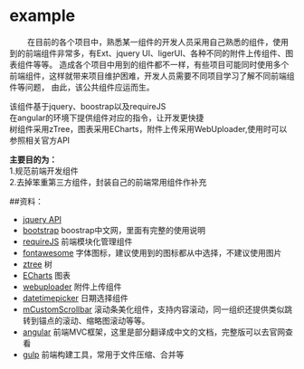 # example


&#160; &#160; &#160; &#160; 在目前的各个项目中，熟悉某一组件的开发人员采用自己熟悉的组件，使用到的前端组件非常多，有Ext、jquery UI、ligerUI、各种不同的附件上传组件、图表组件等等。
造成各个项目中用到的组件都不一样，有些项目可能同时使用多个前端组件，这样就带来项目维护困难，开发人员需要不同项目学习了解不同前端组件等问题，
由此，该公共组件应运而生。

该组件基于jquery、boostrap以及requireJS  
在angular的环境下提供组件对应的指令，让开发更快捷    
树组件采用zTree，图表采用ECharts，附件上传采用WebUploader,使用时可以参照相关官方API  

**主要目的为：**  
1.规范前端开发组件  
2.去掉笨重第三方组件，封装自己的前端常用组件作补充  


##资料：
* [jquery API](http://tool.oschina.net/apidocs/apidoc?api=jquery)
* [bootstrap](http://v3.bootcss.com/) boostrap中文网，里面有完整的使用说明
* [requireJS](http://www.requirejs.cn/)  前端模块化管理组件
* [fontawesome](http://fontawesome.io/icons/)  字体图标，建议使用到的图标都从中选择，不建议使用图片
* [ztree](http://www.ztree.me/v3/main.php#_zTreeInfo)  树
* [ECharts](http://echarts.baidu.com/  )  图表
* [webuploader](http://fex.baidu.com/webuploader/ ) 附件上传组件
* [datetimepicker](http://www.bootcss.com/p/bootstrap-datetimepicker/) 日期选择组件
* [mCustomScrollbar](http://manos.malihu.gr/jquery-custom-content-scroller/) 滚动条美化组件，支持内容滚动，同一组织还提供类似跳转到锚点的滚动、缩略图滚动等等。
* [angular](http://www.ngnice.com/docs/guide) 前端MVC框架，这里是部分翻译成中文的文档，完整版可以去官网查看
* [gulp](http://gulpjs.com/) 前端构建工具，常用于文件压缩、合并等
